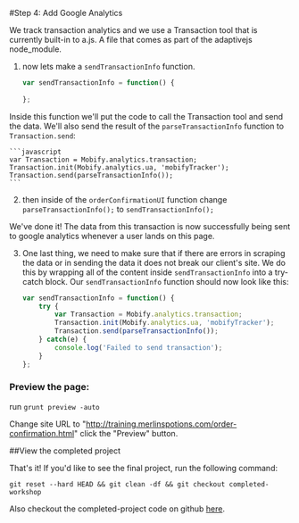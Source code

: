 #Step 4: Add Google Analytics

We track transaction analytics and we use a Transaction tool that is currently built-in to a.js. A file that comes as part of the adaptivejs node_module.

1. now lets make a `sendTransactionInfo` function.
    ```javascript
    var sendTransactionInfo = function() {
        
    };
    ```
Inside this function we'll put the code to call the Transaction tool and send the data. We'll also send the result of the `parseTransactionInfo` function to `Transaction.send`:

    ```javascript
    var Transaction = Mobify.analytics.transaction;
    Transaction.init(Mobify.analytics.ua, 'mobifyTracker');
    Transaction.send(parseTransactionInfo());
    ```

2. then inside of the  `orderConfirmationUI` function change `parseTransactionInfo();` to `sendTransactionInfo();`

We've done it! The data from this transaction is now successfully being sent to google analytics whenever a user lands on this page.

3. One last thing, we need to make sure that if there are errors in scraping the data or in sending the data it does not break our client's site. We do this by wrapping all of the content inside `sendTransactionInfo` into a try-catch block. Our `sendTransactionInfo` function should now look like this:

    ```javascript
    var sendTransactionInfo = function() {
        try {
            var Transaction = Mobify.analytics.transaction;
            Transaction.init(Mobify.analytics.ua, 'mobifyTracker');
            Transaction.send(parseTransactionInfo());
        } catch(e) {
            console.log('Failed to send transaction');
        }
    };
    ```  
 ### Preview the page: 

run `grunt preview -auto`

Change site URL to "http://training.merlinspotions.com/order-confirmation.html" click the "Preview" button.

##View the completed project

That's it! If you'd like to see the final project, run the following command:

```
git reset --hard HEAD && git clean -df && git checkout completed-workshop
```

Also checkout the completed-project code on github [here](https://github.com/mobify/workshop--analytics-transactions/tree/completed-project).

